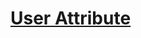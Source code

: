 # [User Attribute](https://app.codesignal.com/arcade/python-arcade/showing-class/poBCg4uDfmXtGGiC9/)
